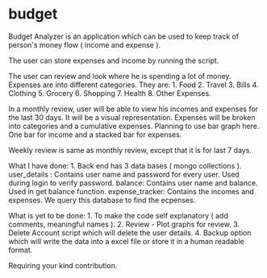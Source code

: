 # budget

Budget Analyzer is an application which can be used to keep track of person's money flow ( income and expense ).

The user can store expenses and income by running the script. 

The user can review and look where he is spending a lot of money.
Expenses are into different categories. They are:
	1. Food
	2. Travel
	3. Bills
	4. Clothing
	5. Grocery
	6. Shopping
	7. Health
	8. Other Expenses.
	
In a monthly review, user will be able to view his incomes and expenses for the last 30 days. 
It will be a visual representation. Expenses will be broken into categories and a cumulative expenses.
Planning to use bar graph here. One bar for income and a stacked bar for expenses.

Weekly review is same as monthly review, except that it is for last 7 days.

What I have done:
	1. Back end has 3 data bases ( mongo collections ).
			user_details : Contains user name and password for every user.
							Used during login to verify password.
			balance: Contains user name and balance.
						Used in get balance function.
			expense_tracker: Contains the incomes and expenses.
						We query this database to find the ecpenses.

What is yet to be done:
	1. To make the code self explanatory ( add comments, meaningful names ).
	2. Review - Plot graphs for review.
	3. Delete Account script which will delete the user details.
	4. Backup option which will write the data into a excel file or store it in a human readable format.

Requiring your kind contribution.